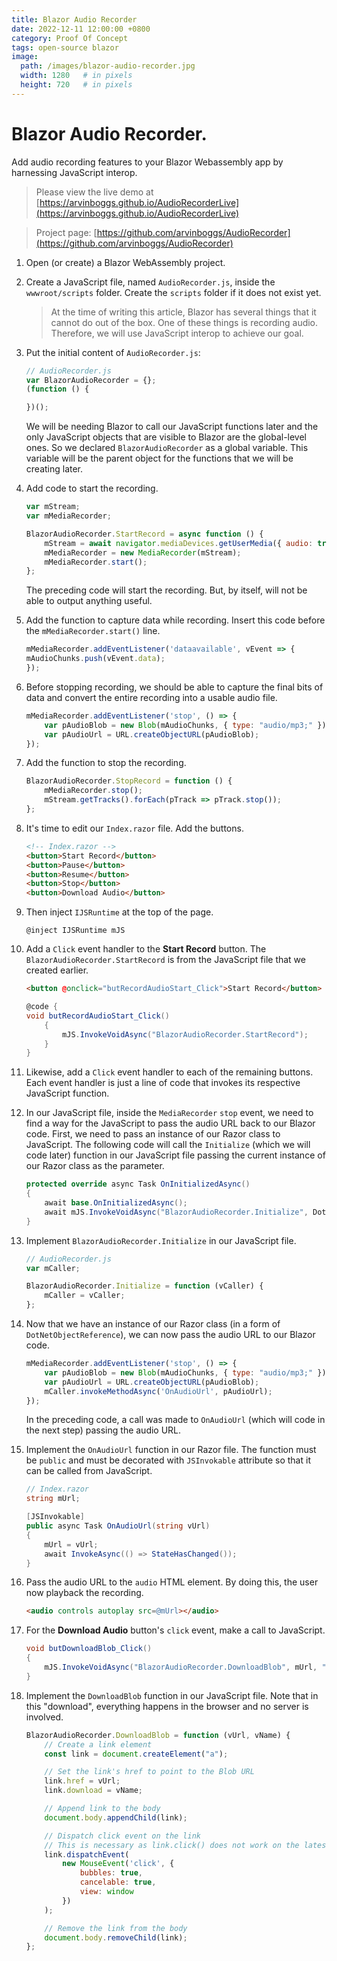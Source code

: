 ```yaml
---
title: Blazor Audio Recorder
date: 2022-12-11 12:00:00 +0800
category: Proof Of Concept
tags: open-source blazor
image:
  path: /images/blazor-audio-recorder.jpg
  width: 1280   # in pixels
  height: 720   # in pixels
---
```


# Blazor Audio Recorder.

Add audio recording features to your Blazor Webassembly app by harnessing JavaScript interop.

> Please view the live demo at [https://arvinboggs.github.io/AudioRecorderLive](https://arvinboggs.github.io/AudioRecorderLive)

> Project page: [https://github.com/arvinboggs/AudioRecorder](https://github.com/arvinboggs/AudioRecorder)

1. Open (or create) a Blazor WebAssembly project.

2. Create a JavaScript file, named `AudioRecorder.js`, inside the `wwwroot/scripts` folder. Create the `scripts` folder if it does not exist yet.
    > At the time of writing this article, Blazor has several things that it cannot do out of the box. One of these things is recording audio. Therefore, we will use JavaScript interop to achieve our goal.

3. Put the initial content of `AudioRecorder.js`:

    ``` javascript
    // AudioRecorder.js
    var BlazorAudioRecorder = {};
    (function () {

    })();
    ```
    We will be needing Blazor to call our JavaScript functions later and the only JavaScript objects that are visible to Blazor are the global-level ones. So we declared `BlazorAudioRecorder` as a global variable. This variable will be the parent object for the functions that we will be creating later.

4. Add code to start the recording.
    ``` javascript
    var mStream;
    var mMediaRecorder;

    BlazorAudioRecorder.StartRecord = async function () {
        mStream = await navigator.mediaDevices.getUserMedia({ audio: true });
        mMediaRecorder = new MediaRecorder(mStream);
        mMediaRecorder.start();
    };
    ```
    The preceding code will start the recording. But, by itself, will not be able to output anything useful.

5. Add the function to capture data while recording. Insert this code before the `mMediaRecorder.start()` line.
    ``` javascript
    mMediaRecorder.addEventListener('dataavailable', vEvent => {
    mAudioChunks.push(vEvent.data);
    });
    ```

6. Before stopping recording, we should be able to capture the final bits of data and convert the entire recording into a usable audio file.
    ``` javascript
    mMediaRecorder.addEventListener('stop', () => {
        var pAudioBlob = new Blob(mAudioChunks, { type: "audio/mp3;" });
        var pAudioUrl = URL.createObjectURL(pAudioBlob);
    });
    ```

7. Add the function to stop the recording.
    ``` javascript
    BlazorAudioRecorder.StopRecord = function () {
        mMediaRecorder.stop();
        mStream.getTracks().forEach(pTrack => pTrack.stop());
    };
    ```

8. It's time to edit our `Index.razor` file. Add the buttons.
    ``` html
    <!-- Index.razor -->
    <button>Start Record</button>
    <button>Pause</button>
    <button>Resume</button>
    <button>Stop</button>
    <button>Download Audio</button>
    ```

9. Then inject `IJSRuntime` at the top of the page.
    ``` razor
    @inject IJSRuntime mJS
    ```

10. Add a `Click` event handler to the **Start Record** button. The `BlazorAudioRecorder.StartRecord` is from the JavaScript file that we created earlier.

    ``` html
    <button @onclick="butRecordAudioStart_Click">Start Record</button>
    ```

    ``` c#
    @code {
    void butRecordAudioStart_Click()
        {
            mJS.InvokeVoidAsync("BlazorAudioRecorder.StartRecord");
        }
    }
    ```

11. Likewise, add a `Click` event handler to each of the remaining buttons. Each event handler is just a line of code that invokes its respective JavaScript function.

12. In our JavaScript file, inside the `MediaRecorder` `stop` event, we need to find a way for the JavaScript to pass the audio URL back to our Blazor code. First, we need to pass an instance of our Razor class to JavaScript. The following code will call the `Initialize` (which we will code later) function in our JavaScript file passing the current instance of our Razor class as the parameter.
    ``` c#
    protected override async Task OnInitializedAsync()
    {
        await base.OnInitializedAsync();
        await mJS.InvokeVoidAsync("BlazorAudioRecorder.Initialize", DotNetObjectReference.Create(this));
    }
    ```

13. Implement `BlazorAudioRecorder.Initialize` in our JavaScript file.
    ``` javascript
    // AudioRecorder.js
    var mCaller;

    BlazorAudioRecorder.Initialize = function (vCaller) {
        mCaller = vCaller;
    };
    ```

14. Now that we have an instance of our Razor class (in a form of `DotNetObjectReference`), we can now pass the audio URL to our Blazor code.
    ``` javascript
    mMediaRecorder.addEventListener('stop', () => {
        var pAudioBlob = new Blob(mAudioChunks, { type: "audio/mp3;" });
        var pAudioUrl = URL.createObjectURL(pAudioBlob);
        mCaller.invokeMethodAsync('OnAudioUrl', pAudioUrl);
    });
    ```
    In the preceding code, a call was made to `OnAudioUrl` (which will code in the next step) passing the audio URL.

15. Implement the `OnAudioUrl` function in our Razor file. The function must be `public` and must be decorated with `JSInvokable` attribute so that it can be called from JavaScript.

    ``` c#
    // Index.razor
    string mUrl;

    [JSInvokable]
    public async Task OnAudioUrl(string vUrl)
    {
        mUrl = vUrl;
        await InvokeAsync(() => StateHasChanged());
    }
    ```

16. Pass the audio URL to the `audio` HTML element. By doing this, the user now playback the recording.
    ``` html
    <audio controls autoplay src=@mUrl></audio>
    ```

17. For the **Download Audio** button's `click` event, make a call to JavaScript.
    ``` c#
    void butDownloadBlob_Click()
    {
        mJS.InvokeVoidAsync("BlazorAudioRecorder.DownloadBlob", mUrl, "MyRecording.mp3");
    }
    ```

18. Implement the `DownloadBlob` function in our JavaScript file. Note that in this "download", everything happens in the browser and no server is involved.
    ``` javascript
    BlazorAudioRecorder.DownloadBlob = function (vUrl, vName) {
        // Create a link element
        const link = document.createElement("a");

        // Set the link's href to point to the Blob URL
        link.href = vUrl;
        link.download = vName;

        // Append link to the body
        document.body.appendChild(link);

        // Dispatch click event on the link
        // This is necessary as link.click() does not work on the latest firefox
        link.dispatchEvent(
            new MouseEvent('click', {
                bubbles: true,
                cancelable: true,
                view: window
            })
        );

        // Remove the link from the body
        document.body.removeChild(link);
    };
    ```